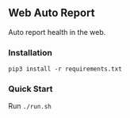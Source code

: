 ## Web Auto Report

Auto report health in the web.

### Installation

```shell
pip3 install -r requirements.txt
```

### Quick Start

Run `./run.sh`

